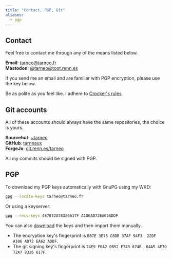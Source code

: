 ```yaml
---
title: "Contact, PGP, Git"
aliases:
  - pgp
---
```


## Contact

Feel free to contact me through any of the means listed below.

**Email**: tarneo@tarneo.fr\
**Mastodon**: <a rel="me" href="https://toot.renn.es/@tarneo">@tarneo@toot.renn.es</a>

If you send me an email and are familiar with PGP encryption, please use the key below.

Be as polite as you feel like. I adhere to [Crocker's rules](http://sl4.org/crocker.html).

## Git accounts

All of these accounts should always have the same repositories, the choice is yours.

**Sourcehut**: [~tarneo](https://git.renn.es/~tarneo/)\
**GitHub**: [tarneaux](https://github.com/tarneaux)\
**ForgeJo**: [git.renn.es/tarneo](https://git.renn.es/tarneo/)

All my commits should be signed with PGP.

## PGP

To download my PGP keys automatically with GnuPG using my WKD:

```sh
gpg --locate-keys tarneo@tarneo.fr
```

Or using a keyserver:

```sh
gpg --recv-keys 4E7072A78326617F A106AD72EA62ADDF
```

You can also [download](/.well-known/openpgpkey/hu/twnxbp33gur4nwext9bzmm6mahjw44hr) the keys and then import them manually.

- The encryption key's fingerprint is `BB7E 3E76 C8DB 37AF 94F3  22DF A106 AD72 EA62 ADDF`.
- The git signing key's fingerprint is `74E9 F0A2 0B52 F743 674B  04A5 4E70 72A7 8326 617F`.
